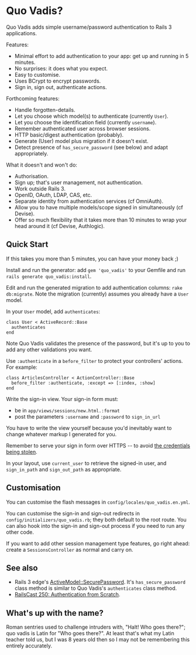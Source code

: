 # Quo Vadis?

Quo Vadis adds simple username/password authentication to Rails 3 applications.

Features:

* Minimal effort to add authentication to your app: get up and running in 5 minutes.
* No surprises: it does what you expect.
* Easy to customise.
* Uses BCrypt to encrypt passwords.
* Sign in, sign out, authenticate actions.

Forthcoming features:

* Handle forgotten-details.
* Let you choose which model(s) to authenticate (currently `User`).
* Let you choose the identification field (currently `username`).
* Remember authenticated user across browser sessions.
* HTTP basic/digest authentication (probably).
* Generate (User) model plus migration if it doesn't exist.
* Detect presence of `has_secure_password` (see below) and adapt appropriately.

What it doesn't and won't do:

* Authorisation.
* Sign up; that's user management, not authentication.
* Work outside Rails 3.
* OpenID, OAuth, LDAP, CAS, etc.
* Separate identity from authentication services (cf OmniAuth).
* Allow you to have multiple models/scope signed in simultaneously (cf Devise).
* Offer so much flexibility that it takes more than 10 minutes to wrap your head around it (cf Devise, Authlogic).


## Quick Start

If this takes you more than 5 minutes, you can have your money back ;)

Install and run the generator: add `gem 'quo_vadis'` to your Gemfile and run `rails generate quo_vadis:install`.

Edit and run the generated migration to add authentication columns: `rake db:migrate`.  Note the migration (currently) assumes you already have a `User` model.

In your `User` model, add `authenticates`:

    class User < ActiveRecord::Base
      authenticates
    end

Note Quo Vadis validates the presence of the password, but it's up to you to add any other validations you want.

Use `:authenticate` in a `before_filter` to protect your controllers' actions.  For example:

    class ArticlesController < ActionController::Base
      before_filter :authenticate, :except => [:index, :show]
    end

Write the sign-in view.  Your sign-in form must:

* be in `app/views/sessions/new.html.:format`
* post the parameters `:username` and `:password` to `sign_in_url`

You have to write the view yourself because you'd inevitably want to change whatever markup I generated for you.

Remember to serve your sign in form over HTTPS -- to avoid [the credentials being stolen](http://blog.jgc.org/2011/01/code-injected-to-steal-passwords-in.html).

In your layout, use `current_user` to retrieve the signed-in user, and `sign_in_path` and `sign_out_path` as appropriate.


## Customisation

You can customise the flash messages in `config/locales/quo_vadis.en.yml`.

You can customise the sign-in and sign-out redirects in `config/initializers/quo_vadis.rb`; they both default to the root route.  You can also hook into the sign-in and sign-out process if you need to run any other code.

If you want to add other session management type features, go right ahead: create a `SessionsController` as normal and carry on.


## See also

* Rails 3 edge's [ActiveModel::SecurePassword](https://github.com/rails/rails/blob/master/activemodel/lib/active_model/secure_password.rb).  It's `has_secure_password` class method is similar to Quo Vadis's `authenticates` class method.
* [RailsCast 250: Authentication from Scratch](http://railscasts.com/episodes/250-authentication-from-scratch).


## What's up with the name?

Roman sentries used to challenge intruders with, "Halt!  Who goes there?"; quo vadis is Latin for "Who goes there?".  At least that's what my Latin teacher told us, but I was 8 years old then so I may not be remembering this entirely accurately.
